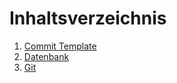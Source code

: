 ﻿# Inhaltsverzeichnis

 1. [Commit Template](https://modern-knowledge.at/wiki/commit-template.html)
 2. [Datenbank](https://modern-knowledge.at/wiki/database.html)
 3. [Git](https://modern-knowledge.at/wiki/git.html)

